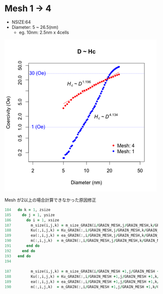 # Mesh 1 → 4 

- NSIZE:64
- Diameter: 5 ~ 26.5(nm)
	- eg. 10nm: 2.5nm x 4cells

![](./img/Rplot01.png)


Mesh が2以上の場合計算できなかった原因修正


```fortran
184   do k = 1, zsize
185     do j = 1, ysize
186       do i = 1, xsize
187         m_size(i,j,k) = m_size_GRAIN(i/GRAIN_MESH,j/GRAIN_MESH,k/GRAIN_MESH)
188         Ku(:,i,j,k) = Ku_GRAIN(:,i/GRAIN_MESH,j/GRAIN_MESH,k/GRAIN_MESH)
189         ea(:,i,j,k) = ea_GRAIN(:,i/GRAIN_MESH,j/GRAIN_MESH,k/GRAIN_MESH)
190         m(:,i,j,k)  = m_GRAIN(:,i/GRAIN_MESH,j/GRAIN_MESH,k/GRAIN_MESH)
191       end do
192     end do
193   end do
194 

187         m_size(i,j,k) = m_size_GRAIN(i/GRAIN_MESH +1,j/GRAIN_MESH +1,k/GRAIN_MESH +1)
188         Ku(:,i,j,k) = Ku_GRAIN(:,i/GRAIN_MESH +1,j/GRAIN_MESH +1,k/GRAIN_MESH +1)
189         ea(:,i,j,k) = ea_GRAIN(:,i/GRAIN_MESH +1,j/GRAIN_MESH +1,k/GRAIN_MESH +1)
190         m(:,i,j,k)  = m_GRAIN(:,i/GRAIN_MESH +1,j/GRAIN_MESH +1,k/GRAIN_MESH +1)
```

